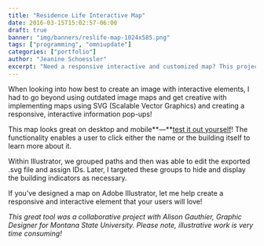 ```yaml
---
title: "Residence Life Interactive Map"
date: 2016-03-15T15:02:57-06:00
draft: true
banner: "img/banners/reslife-map-1024x585.png"
tags: ["programming", "omniupdate"]
categories: ["portfolio"]
author: "Jeanine Schoessler"
excerpt: "Need a responsive interactive and customized map? This project uses SVG and Fancybox to create a useful resource for students trying to find their way around campus."
---
```


When looking into how best to create an image with interactive elements, I had to go beyond using outdated image maps and get creative with implementing maps using SVG (Scalable Vector Graphics) and creating a responsive, interactive information pop-ups!

This map looks great on desktop and mobile**—**[test it out yourself](http://www.montana.edu/reslife/map/)! The functionality enables a user to click either the name or the building itself to learn more about it.

Within Illustrator, we grouped paths and then was able to edit the exported .svg file and assign IDs. Later, I targeted these groups to hide and display the building indicators as necessary.

If you’ve designed a map on Adobe Illustrator, let me help create a responsive and interactive element that your users will love!

_This great tool was a collaborative project with Alison Gauthier, Graphic Designer for Montana State University. Please note, illustrative work is very time consuming!_
